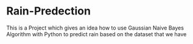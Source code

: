 # Rain-Predection
This is a Project which gives an idea how to use Gaussian Naive Bayes Algorithm with Python to predict rain based on the dataset that we have
